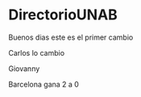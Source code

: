 # DirectorioUNAB

Buenos dias este es el primer cambio


Carlos lo cambio

Giovanny


Barcelona gana 2 a 0

